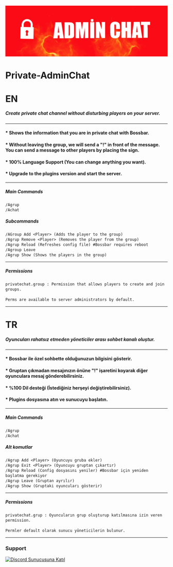 ![AdminChatLogo](https://github.com/HyperFearless/Private-AdminChat/blob/main/adminchat1.png)
# Private-AdminChat
# EN

##### Create private chat channel without disturbing players on your server.

---

#### * Shows the information that you are in private chat with Bossbar.
#### * Without leaving the group, we will send a "!" in front of the message. You can send a message to other players by placing the sign.
#### * 100% Language Support (You can change anything you want).
#### * Upgrade to the plugins version and start the server.

----

##### Main Commands
    /Agrup
    /Achat
##### Subcommands
    /AGroup Add <Player> (Adds the player to the group)
    /Agrup Remove <Player> (Removes the player from the group)
    /Agrup Reload (Refreshes config file) #Bossbar requires reboot
    /Agroup Leave
    /Agrup Show (Shows the players in the group)

--- 
##### Permissions

    privatechat.group : Permission that allows players to create and join groups.

    Perms are available to server administrators by default.
---

# TR


##### Oyuncuları rahatsız etmeden yöneticiler arası sohbet kanalı oluştur.

--- 

#### * Bossbar ile özel sohbette olduğunuzun bilgisini gösterir.
#### * Gruptan çıkmadan mesajınızın önüne "!" işaretini koyarak diğer oyunculara mesaj gönderebilirsiniz.
#### * %100 Dil desteği (İstediğiniz herşeyi değiştirebilirsiniz).
#### * Plugins dosyasına atın ve sunucuyu başlatın.

---

##### Main Commands
    /Agrup 
    /Achat

##### Alt komutlar

    /Agrup Add <Player> (Oyuncuyu gruba ekler)
    /Agrup Exit <Player> (Oyuncuyu gruptan çıkartır)
    /Agrup Reload (Config dosyasını yeniler) #Bossbar için yeniden başlatma gerekiyor
    /Agrup Leave (Gruptan ayrılır)
    /Agrup Show (Gruptaki oyuncuları gösterir)
---
##### Permissions
    privatechat.grup : Oyuncuların grup oluşturup katılmasına izin veren permission.

    Permler default olarak sunucu yöneticilerin bulunur.
---
### Support
[![Discord Sunucusuna Katıl](https://img.shields.io/discord/<1092430796813512724>?color=7289da&label=Discord&logo=discord&logoColor=ffffff)](<https://discord.gg/BXgMdgJgyH>)